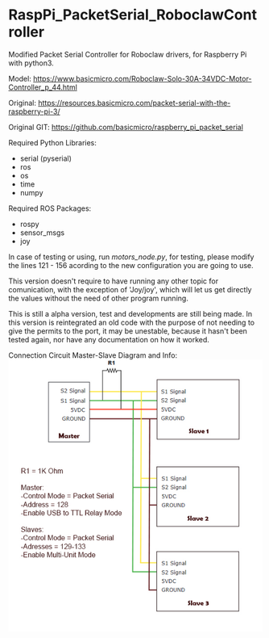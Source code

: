 # RaspPi_PacketSerial_RoboclawController
Modified Packet Serial Controller for Roboclaw drivers, for Raspberry Pi with python3.


Model: 
https://www.basicmicro.com/Roboclaw-Solo-30A-34VDC-Motor-Controller_p_44.html

Original: 
https://resources.basicmicro.com/packet-serial-with-the-raspberry-pi-3/

Original GIT:
https://github.com/basicmicro/raspberry_pi_packet_serial


Required Python Libraries:
- serial (pyserial)
- ros
- os
- time
- numpy

Required ROS Packages:
- rospy
- sensor_msgs
- joy

In case of testing or using, run *motors_node.py*, for testing, please modify the lines 121 - 156 acording to the new configuration you are going to use.

This version doesn't require to have running any other topic for comunication, with the exception of 'Joy/joy', which will let us get directly the values without the need of other program running.

This is still a alpha version, test and developments are still being made. In this version is reintegrated an old code with the purpose of not needing to give the permits to the port, it may be unestable, because it hasn't been tested again, nor have any documentation on how it worked.

Connection Circuit Master-Slave Diagram and Info:
![alt text](https://github.com/A00517153/RaspPi_PacketSerial_RoboclawController/blob/main/image.jpg?raw=true)
